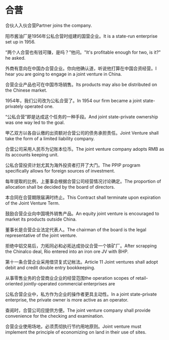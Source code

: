 # 合营

<p><span class="chinese">合伙人入伙合营</span><span class="english">Partner joins the company.</span></p>

<p><span class="chinese">阳市酱油厂是1956年公私合营时组建的国营企业。</span><span class="english">It is a state-run enterprise set up in 1956.</span></p>

<p><span class="chinese">“两个人合营也有钱可赚，是吗？”他问。</span><span class="english">"It's profitable enough for two, is it?" he asked.</span></p>

<p><span class="chinese">外商有意向在中国办合营企业。你向他确认道，听说他打算在中国合资经营。</span><span class="english">I hear you are going to engage in a joint venture in China.</span></p>

<p><span class="chinese">合营企业产品也可在中国市场销售。</span><span class="english">Its products may also be distributed on the Chinese market.</span></p>

<p><span class="chinese">1954年，我们公司改为公私合营了。</span><span class="english">In 1954 our firm became a joint state-privately operated one.</span></p>

<p><span class="chinese">“公私合营”即是达成这个任务的一种手段。</span><span class="english">And joint state-private ownership was one way led to the goal.</span></p>

<p><span class="chinese">甲乙双方以各自认缴的出资额对合营公司的债务承担责任。</span><span class="english">Joint Venture shall take the form of a limited liability company.</span></p>

<p><span class="chinese">合营公司采用人民币为记账本位币。</span><span class="english">The joint venture company adopts RMB as its accounts keeping unit.</span></p>

<p><span class="chinese">公私合营投资计划尤其为海外投资者打开了大门。</span><span class="english">The PPIP program specifically allows for foreign sources of investment.</span></p>

<p><span class="chinese">每年提取的比例，上董事会根据合营公司经营情况讨论确定。</span><span class="english">The proportion of allocation shall be decided by the board of directors.</span></p>

<p><span class="chinese">本合同在合营期限届满时终止。</span><span class="english">This Contract shall terminate upon expiration of the Joint Venture Term.</span></p>

<p><span class="chinese">鼓励合营企业向中国境外销售产品。</span><span class="english">An equity joint venture is encouraged to market its products outside China.</span></p>

<p><span class="chinese">董事长是合营企业法定代表人。</span><span class="english">The chairman of the board is the legal representative of the joint venture.</span></p>

<p><span class="chinese">拒绝中铝交易后，力拓同必和必拓达成协议合营一个铁矿厂。</span><span class="english">After scrapping the Chinalco deal, Rio entered into an iron ore JV with BHP.</span></p>

<p><span class="chinese">第十一条合营企业采用借贷复式记帐法。</span><span class="english">Article 11 Joint ventures shall adopt debit and credit double entry bookkeeping.</span></p>

<p><span class="chinese">从事零售业务的合营商业企业的经营范围</span><span class="english">the operation scopes of retail-oriented jointly-operated commercial enterprises are</span></p>

<p><span class="chinese">公私合营企业中，私方作为企业的操作者更具主动性。</span><span class="english">In a joint state-private enterprise, the private owner is more active as an operator.</span></p>

<p><span class="chinese">查阅时，合营公司应提供方便。</span><span class="english">The joint venture company shall provide convenience for the checking and examination.</span></p>

<p><span class="chinese">合营企业使用场地，必须贯彻执行节约用地原则。</span><span class="english">Joint venture must implement the principle of economizing on land in their use of sites.</span></p>

